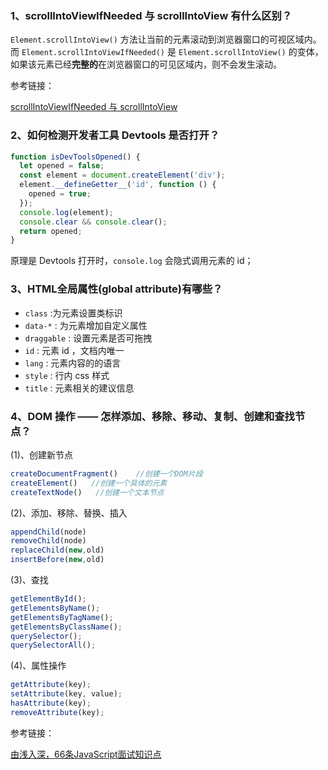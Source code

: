 ### 1、scrollIntoViewIfNeeded 与 scrollIntoView 有什么区别？

`Element.scrollIntoView()` 方法让当前的元素滚动到浏览器窗口的可视区域内。而 `Element.scrollIntoViewIfNeeded()` 是 `Element.scrollIntoView()` 的变体，如果该元素已经**完整的**在浏览器窗口的可见区域内，则不会发生滚动。

参考链接：

[scrollIntoViewIfNeeded 与 scrollIntoView](https://github.com/justjavac/the-front-end-knowledge-you-may-not-know/issues/3)

### 2、如何检测开发者工具 Devtools 是否打开？

```js
function isDevToolsOpened() {
  let opened = false;
  const element = document.createElement('div');
  element.__defineGetter__('id', function () {
    opened = true;
  });
  console.log(element);
  console.clear && console.clear();
  return opened;
}
```

原理是 Devtools 打开时，`console.log` 会隐式调用元素的 id；

### 3、HTML全局属性(global attribute)有哪些？

- `class` :为元素设置类标识
- `data-*` : 为元素增加自定义属性
- `draggable` : 设置元素是否可拖拽
- `id` : 元素 id ，文档内唯一
- `lang` : 元素内容的的语言
- `style` : 行内 css 样式
- `title` : 元素相关的建议信息

### 4、DOM 操作 —— 怎样添加、移除、移动、复制、创建和查找节点？

(1)、创建新节点

```js
createDocumentFragment()    //创建一个DOM片段
createElement()   //创建一个具体的元素
createTextNode()   //创建一个文本节点
```

(2)、添加、移除、替换、插入

```js
appendChild(node)
removeChild(node)
replaceChild(new,old)
insertBefore(new,old)
```

(3)、查找

```js
getElementById();
getElementsByName();
getElementsByTagName();
getElementsByClassName();
querySelector();
querySelectorAll();
```

(4)、属性操作

```js
getAttribute(key);
setAttribute(key, value);
hasAttribute(key);
removeAttribute(key);
```

参考链接：

[由浅入深，66条JavaScript面试知识点](https://juejin.cn/post/6844904200917221389#heading-26)
